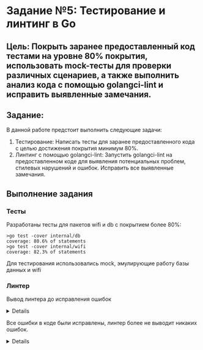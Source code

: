 # Задание №5: Тестирование и линтинг в Go

## Цель: Покрыть заранее предоставленный код тестами на уровне 80% покрытия, использовать mock-тесты для проверки различных сценариев, а также выполнить анализ кода с помощью golangci-lint и исправить выявленные замечания.

## Задание:
В данной работе предстоит выполнить следующие задачи:

1. Тестирование: Написать тесты для заранее предоставленного кода с целью достижения покрытия минимум 80%.
2. Линтинг с помощью golangci-lint: Запустить golangci-lint на предоставленном коде для выявления потенциальных проблем, стилевых нарушений и ошибок. Исправить все выявленные замечания.

## Выполнение задания
### Тесты
Разработаны тесты для пакетов wifi и db с покрытием более 80%:
```console
>go test -cover internal/db
coverage: 80.6% of statements
>go test -cover internal/wifi
coverage: 82.3% of statements
```
Для тестирования использовались mock, эмулирующие работу базы данных и wifi
### Линтер
Вывод линтера до исправления ошибок
<details>

    ```console
    >golangci-lint run      
    level=warning msg="[linters_context] copyloopvar: this linter is disabled because the Go version (1.19) of your project is lower than Go 1.22"
    level=warning msg="[linters_context] intrange: this linter is disabled because the Go version (1.19) of your project is lower than Go 1.22"
    internal\db\db_functions.go:34:4: exitAfterDefer: log.Fatal will exit, and `defer rows.Close()` will not run (gocritic)
                            log.Fatal(err)
                            ^
    internal\db\db_functions.go:59:4: exitAfterDefer: log.Fatal will exit, and `defer rows.Close()` will not run (gocritic)
                            log.Fatal(err)
                            ^
    internal\db\db_functions.go:12:6: exported: type name will be used as db.DBService by other packages, and that stutters; consider calling this Service (revive)
    type DBService struct {
        ^
    internal\db\db_functions.go:25:15: error returned from interface method should be wrapped: sig: func (example_mock/internal/db.Database).Query(query string, args ...any) (*database/sql.Rows, error) (wrapcheck)
                    return nil, err
                                ^
    internal\db\db_functions.go:40:15: error returned from external package is unwrapped: sig: func (*database/sql.Rows).Err() error (wrapcheck)
                    return nil, err
                                ^
    internal\db\db_functions.go:43:16: error returned from interface method should be wrapped: sig: func (example_mock/internal/db.Database).Query(query string, args ...any) (*database/sql.Rows, error) (wrapcheck)
            return names, err
                        ^
    internal\db\db_functions.go:50:15: error returned from interface method should be wrapped: sig: func (example_mock/internal/db.Database).Query(query string, args ...any) (*database/sql.Rows, error) (wrapcheck)
                    return nil, err
                                ^
    internal\db\db_functions.go:65:15: error returned from external package is unwrapped: sig: func (*database/sql.Rows).Err() error (wrapcheck)
                    return nil, err
                                ^
    internal\db\db_functions.go:52:2: only one cuddle assignment allowed before defer statement (wsl)
            defer rows.Close()
            ^
    internal\db\db_functions.go:61:3: append only allowed to cuddle with appended value (wsl)
                    values = append(values, value)
                    ^
    internal\db\db_functions.go:36:3: append only allowed to cuddle with appended value (wsl)
                    names = append(names, name)
                    ^
    internal\db\db_functions.go:49:2: only one cuddle assignment allowed before if statement (wsl)
            if err != nil {
            ^
    internal\wifi\wi-fi.go:26:2: Consider pre-allocating `addrs` (prealloc)
            ^
    internal\wifi\wi-fi.go:40:2: Consider pre-allocating `name_list` (prealloc)
            var name_list []string
            ^
    internal\wifi\wi-fi.go:13:6: exported: type name will be used as wifi.WiFiService by other packages, and that stutters; consider calling this Service (revive)
    type WiFiService struct {
        ^
    internal\wifi\wi-fi.go:45:2: return with no blank line before (nlreturn)
            return name_list, nil
            ^
    internal\wifi\wi-fi.go:24:15: error returned from interface method should be wrapped: sig: func (example_mock/internal/wifi.WiFi).Interfaces() ([]*github.com/mdlayher/wifi.Interface, error) (wrapcheck)
                    return nil, err
                                ^
    internal\wifi\wi-fi.go:38:15: error returned from interface method should be wrapped: sig: func (example_mock/internal/wifi.WiFi).Interfaces() ([]*github.com/mdlayher/wifi.Interface, error) (wrapcheck)
                    return nil, err
                                ^
    cmd\wifi\main.go:15:3: return with no blank line before (nlreturn)
                    return
                    ^
    cmd\wifi\main.go:23:3: return with no blank line before (nlreturn)
                    return
                    ^
    ```
</details>

Все ошибки в коде были исправлены, линтер более не выводит никаких ошибок.
<details>
P.S. После линтера тесты сломались
<img src="https://media.tenor.com/5aF7np_zPEgAAAAe/pepe-why-pepe-the-frog.png"/>
</details>